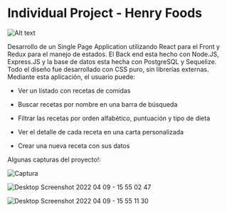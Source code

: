 # Individual Project - Henry Foods

<img src="https://www.pinclipart.com/picdir/big/33-338965_luncheon-clipart-thanksgiving-plate-fork-and-knife-clipart.png" alt="Alt text" title="Optional title">

Desarrollo de un Single Page Application utilizando React para el Front y Redux para el manejo de estados. El Back end esta hecho con Node.JS, Express.JS y la base de datos esta hecha con PostgreSQL y Sequelize. Todo el diseño fue desarrollado con CSS puro, sin librerías externas. Mediante esta aplicación, el usuario puede:

- Ver un listado con recetas de comidas

- Buscar recetas por nombre en una barra de búsqueda

- Filtrar las recetas por orden alfabético, puntuación y tipo de dieta

- Ver el detalle de cada receta en una carta personalizada

- Crear una nueva receta con sus datos

Algunas capturas del proyecto!:

![Captura](https://user-images.githubusercontent.com/84095731/162626069-6f28c33d-9972-490d-b6ce-78e9d3da4f04.JPG)

![Desktop Screenshot 2022 04 09 - 15 55 02 47](https://user-images.githubusercontent.com/84095731/162626030-6f82d267-afd7-429e-aaa9-e0e2237c4b8d.png)

![Desktop Screenshot 2022 04 09 - 15 55 11 30](https://user-images.githubusercontent.com/84095731/162626031-e46f9ae1-cd04-4cc5-9b41-7a4a92946d27.png)



